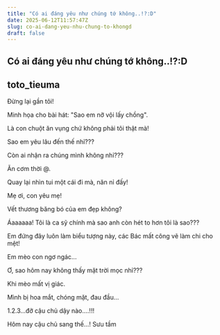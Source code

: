 ```yaml
---
title: "Có ai đáng yêu như chúng tớ không..!?:D"
date: 2025-06-12T11:57:47Z
slug: co-ai-dang-yeu-nhu-chung-to-khongd
draft: false
---
```


## Có ai đáng yêu như chúng tớ không..!?:D

## toto_tieuma

Đừng lại gần tôi!


Minh họa cho bài hát: "Sao em nỡ vội lấy chồng".


Là con chuột ăn vụng chứ không phải tôi thật mà!


Sao em yêu lâu đến thế nhỉ???


Còn ai nhận ra chúng mình không nhỉ???


Ăn cơm thời @.


Quay lại nhìn tui một cái đi mà, năn nỉ đấy!


Mẹ ơi, con yêu mẹ!


Vết thương băng bó của em đẹp không?

 

Áaaaaaa! Tôi là ca sỹ chính mà sao anh còn hét to hơn tôi là sao??? 

Em đứng đây luôn làm biểu tượng này, các Bác mất công vẽ làm chi cho mệt!


Em mèo con ngơ ngác...


Ơ, sao hôm nay không thấy mặt trời mọc nhỉ???

Khi mèo mất vị giác.



Mình bị hoa mắt, chóng mặt, đau đầu...


1.2.3...đỡ cậu chủ dậy nào....!!!


Hôm nay cậu chủ sang thế...!
Sưu tầm ​​